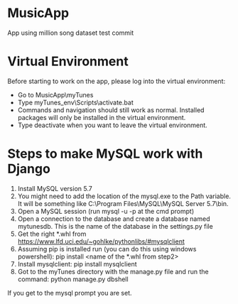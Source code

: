 # MusicApp
App using million song dataset
test commit

# Virtual Environment
Before starting to work on the app, please log into the virtual environment:
- Go to MusicApp\myTunes
- Type myTunes_env\Scripts\activate.bat
- Commands and navigation should still work as normal. Installed packages will only be installed in the virtual environment.
- Type deactivate when you want to leave the virtual environment.

# Steps to make MySQL work with Django

1. Install MySQL version 5.7
2. You might need to add the location of the mysql.exe to the Path variable. It will be something like C:\Program Files\MySQL\MySQL Server 5.7\bin.
3. Open a MySQL session (run mysql -u <user> -p at the cmd prompt)
4. Open a connection to the database and create a database named mytunesdb. This is the name of the database in the settings.py file
5. Get the right *.whl from https://www.lfd.uci.edu/~gohlke/pythonlibs/#mysqlclient
6. Assuming pip is installed run (you can do this using windows powershell): pip install <name of the *.whl from step2> 
7. Install mysqlclient: pip install mysqlclient
8. Got to the myTunes directory with the manage.py file and run the command: python manage.py dbshell
	
If you get to the mysql prompt you are set.
